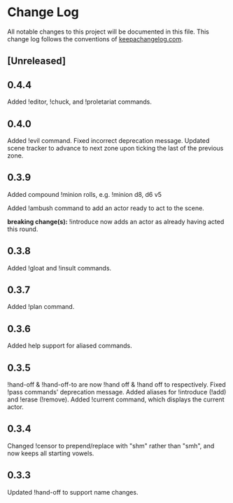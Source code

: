 # Change Log
All notable changes to this project will be documented in this file. This change log follows the conventions of [keepachangelog.com](http://keepachangelog.com/).

## [Unreleased]

## 0.4.4
Added !editor, !chuck, and !proletariat commands.

## 0.4.0
Added !evil command.
Fixed incorrect deprecation message.
Updated scene tracker to advance to next zone upon ticking the last of the previous zone.

## 0.3.9
Added compound !minion rolls, e.g.
!minion d8, d6 v5

Added !ambush command to add an actor ready to act to the scene.

**breaking change(s):**
!introduce now adds an actor as already having acted this round.

## 0.3.8
Added !gloat and !insult commands.

## 0.3.7
Added !plan command.

## 0.3.6
Added help support for aliased commands.

## 0.3.5
!hand-off & !hand-off-to are now !hand off & !hand off to respectively.
Fixed !pass commands' deprecation message.
Added aliases for !introduce (!add) and !erase (!remove).
Added !current command, which displays the current actor.

## 0.3.4
Changed !censor to prepend/replace with "shm" rather than "smh", and now keeps all starting vowels.

## 0.3.3
Updated !hand-off to support name changes.